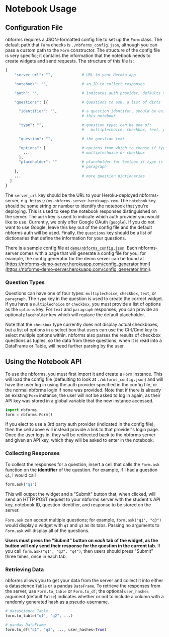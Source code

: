 # Notebook Usage

## Configuration File

nbforms requires a JSON-formatted config file to set up the `Form` class. The default path that `Form` checks is `./nbforms_config.json`, although you can pass a custom path to the `Form` constructor. The structure of the config file is very specific; it contains the information that the notebook needs to create widgets and send requests. The structure of this file is:

```python
{
    "server_url": "",             # URL to your Heroku app

    "notebook": "",               # an ID to collect responses

    "auth": "",                   # indicates auth provider, defaults to nbforms

    "questions": [{               # questions to ask, a list of dicts

      "identifier": "",           # a question identifer, should be unique within
                                  # this notebook

      "type": "",                 # question type; can be one of:
                                  #   multiplechoice, checkbox, text, paragraph

      "question": "",             # the question text

      "options": [                # options from which to choose if type is 
        ...                       # multiplechoice or checkbox
      ],
      "placeholder": ""           # placeholder for textbox if type is text or
                                  # paragraph
    }, 
    ...                           # more question dictionaries
  ]
}
```

The `server_url` key should be the URL to your Heroku-deployed nbforms-server, e.g. `https://my-nbforms-server.herokuapp.com`. The `notebook` key should be some string or number to identify the notebook that you're deploying. This is used to keep the notebook responses distinguished on the server. The `auth` key is used to indicate which auth provider you would like to use. Currently, we only offer Google OAuth (`google`). If you do not want to use Google, leave this key out of the config file and the default nbforms auth will be used. Finally, the `questions` key should be a list of dictionaries that define the information for your questions.

There is a sample config file at [`demo/nbforms_config.json`](https://github.com/chrispyles/nbforms/blob/master/demo/nbforms_config.json). Each nbforms-server comes with a page that will generate a config file for you; for example, the config generator for the demo server can be found at [https://nbforms-demo-server.herokuapp.com/config_generator.html](https://nbforms-demo-server.herokuapp.com/config_generator.html).

### Question Types

Questions can have one of four types: `multiplechoice`, `checkbox`, `text`, or `paragraph`. The `type` key in the question is used to create the correct widget. If you have a `multiplechoice` or `checkbox`, you must provide a list of options as the `options` key. For `text` and `paragraph` responses, you can provide an optional `placeholder` key which will replace the default placeholder.

Note that the `checkbox` type currently does not display actual checkboxes, but a list of options in a select box that users can use the Ctrl/Cmd key to select multiple options within. nbforms also parses the results of checkbox questions as tuples, so the data from these questions, when it is read into a DataFrame or Table, will need further parsing by the user.

## Using the Notebook API

To use the nbforms, you must first import it and create a `Form` instance. This will load the config file (defaulting to look at `./nbforms_config.json`) and will have the user log in using the auth provider specified in the config file, or the normal nbforms login if none was provided. Note that if there is already an existing `Form` instance, the user will not be asked to log in again, as their API key was stored in a global variable that the new instance accessed.

```python
import nbforms
form = nbforms.Form()
```

If you elect to use a 3rd party auth provider (indicated in the config file), then the cell above will instead provide a link to that provider's login page. Once the user logs in, they will be redirected back to the nbforms server and given an API key, which they will be asked to enter in the notebook.

### Collecting Responses

To collect the responses for a question, insert a cell that calls the `Form.ask` function on the **identifier** of the question. For example, if I had a question `q1`, I would call

```python
form.ask("q1")
```

This will output the widget and a "Submit" button that, when clicked, will send an HTTP POST request to your nbforms server with the student's API key, notebook ID, question identifier, and response to be stored on the server.

`Form.ask` can accept multiple questions; for example, `form.ask("q1", "q3")` would display a widget with `q1` and `q3` as its tabs. Passing no arguments to `Form.ask` will display all of the questions.

**Users must press the "Submit" button on _each_ tab of the widget, as the button will only send their response for the question in the current tab.** If you call `form.ask("q1", "q3", "q4")`, then users should press "Submit" three times, once in each tab.

### Retrieving Data

nbforms allows you to get your data from the server and collect it into either a datascience `Table` or a pandas `DataFrame`. To retrieve the responses from the server, use `Form.to_table` or `Form.to_df`; the optional `user_hashes` argument (default `False`) indicates whether or not to include a column with a randomly generated hash as a pseudo-username.

```python
# datascience Table
form.to_table("q1", "q2", ...)

# pandas DataFrame
form.to_df("q1", "q3", ..., user_hashes=True)
```
